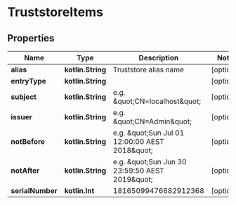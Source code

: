 
# TruststoreItems

## Properties
Name | Type | Description | Notes
------------ | ------------- | ------------- | -------------
**alias** | **kotlin.String** | Truststore alias name |  [optional]
**entryType** | **kotlin.String** |  |  [optional]
**subject** | **kotlin.String** | e.g. \&quot;CN&#x3D;localhost\&quot; |  [optional]
**issuer** | **kotlin.String** | e.g. \&quot;CN&#x3D;Admin\&quot; |  [optional]
**notBefore** | **kotlin.String** | e.g. \&quot;Sun Jul 01 12:00:00 AEST 2018\&quot; |  [optional]
**notAfter** | **kotlin.String** | e.g. \&quot;Sun Jun 30 23:59:50 AEST 2019\&quot; |  [optional]
**serialNumber** | **kotlin.Int** | 18165099476682912368 |  [optional]




